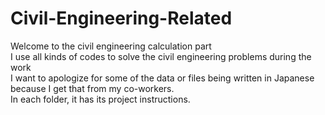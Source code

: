 # Civil-Engineering-Related  
Welcome to the civil engineering calculation part  
I use all kinds of codes to solve the civil engineering problems during the work  
I want to apologize for some of the data or files being written in Japanese because I get that from my co-workers.  
In each folder, it has its project instructions.
